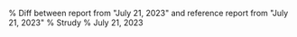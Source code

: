 % Diff between report from "July 21, 2023" and reference report from "July 21, 2023"
% Strudy
% July 21, 2023


